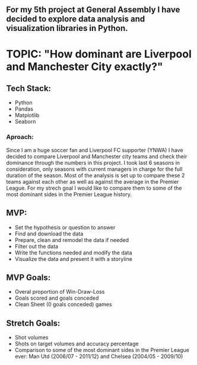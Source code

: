 ## For my 5th project at General Assembly I have decided to explore data analysis and visualization libraries in Python.

# TOPIC: "How dominant are Liverpool and Manchester City exactly?"

## Tech Stack:

- Python
- Pandas
- Matplotlib
- Seaborn

### Aproach:

Since I am a huge soccer fan and Liverpool FC supporter (YNWA) I have decided to compare Liverpool and Manchester city teams and check their dominance through the numbers in this project. I took last 6 seasons in consideration, only seasons with current managers in charge for the full duration of the season.
Most of the analysis is set up to compare these 2 teams against each other as well as against the average in the Premier League.
For my strech goal I would like to compare them to some of the most dominant sides in the Premier League history.

## MVP:

- Set the hypothesis or question to answer
- Find and download the data
- Prepare, clean and remodel the data if needed
- Filter out the data
- Write the functions needed and modify the data
- Visualize the data and present it with a storyline

## MVP Goals:

- Overal proportion of Win-Draw-Loss
- Goals scored and goals conceded
- Clean Sheet (0 goals conceded) games

## Stretch Goals:

- Shot volumes
- Shots on target volumes and accuracy percentage
- Comparison to some of the most dominant sides in the Premier League ever: Man Utd (2006/07 - 2011/12) and Chelsea (2004/05 - 2009/10)
